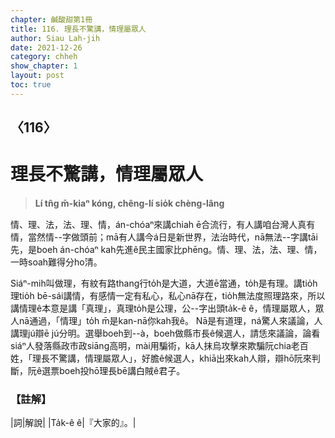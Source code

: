 ```yaml
---
chapter: 鹹酸甜第1冊
title: 116. 理長不驚講，情理屬眾人
author: Siau Lah-jih
date: 2021-12-26
category: chheh
show_chapter: 1
layout: post
toc: true
---
```

  
## 〈116〉
# 理長不驚講，情理屬眾人
>**Lí tn̂g m̄-kiaⁿ kóng, chêng-lí sio̍k chèng-lâng**
 
情、理、法，法、理、情，án-chóaⁿ來講chiah ē合流行，有人講咱台灣人真有情，當然情--字做頭前；mā有人講今á日是新世界，法治時代，nā無法--字講tāi先，是boeh án-chóaⁿ kah先進ê民主國家比phēng。情、理、法，法、理、情，一時soah難得分ho͘清。

Siáⁿ-mih叫做理，有紋有路thang行to̍h是大道，大道ē當通，to̍h是有理。講tio̍h理tio̍h bē-sái講情，有感情一定有私心，私心nā存在，tio̍h無法度照理路來，所以講情理ê本意是講「真理」，真理to̍h是公理，公--字出頭ta̍k-ê ê，情理屬眾人，眾人nā通過，「情理」to̍h m̄是kan-nā你kah我ê。
Nā是有道理，ná驚人來議論，人講理jú辯ē jú分明。選舉boeh到--à，boeh做縣市長ê候選人，請恁來議論，論看siáⁿ人發落縣政市政siāng高明，mài用騙術，kā人抹烏攻擊來欺騙阮chia老百姓，「理長不驚講，情理屬眾人」，好膽ê候選人，khiā出來kah人辯，辯hō͘阮來判斷，阮ê選票boeh投hō͘理長bē講白賊ê君子。


### 【註解】

|詞|解說|
|Ta̍k-ê ê|『大家的』。|